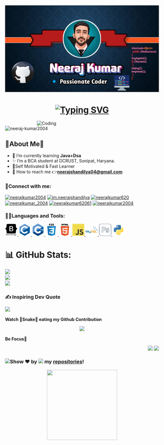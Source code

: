 ![logo](https://github.com/neeraj-kumar04/neeraj-kumar04/blob/main/banner.jpeg)
<h1 align="center">
 <a href="https://git.io/typing-svg"><img src="https://readme-typing-svg.demolab.com?font=Roboto+Slab&weight=600&size=23&duration=4000&pause=350&color=FF6E04&background=10101000&width=435&lines=Hi+There!+%F0%9F%91%8B;I'm+Neeraj+Kumar+!;welcome+%F0%9F%99%8F+to+my+Github+Profile+" alt="Typing SVG" /></a></h1>
<img align="right"  width="400" alt="Coding" src="https://media.tenor.com/flflC6GFzO8AAAAd/sultan-alrefaei-programmer.gif">
  

<p align="left"> <img src="https://komarev.com/ghpvc/?username=neeraj-kumar2004&label=Profile%20views&color=0e75b6&style=flat" alt="neeraj-kumar2004" /> </p>
<h2><b>💠About Me💠</b> <br></h2>

- 🌱 I’m currently learning **Java+Dsa**
- ✨ I’m a BCA student at DCRUST, Sonipat, Haryana.
- 🔷Self Motivated & Fast Learner
- 🔰 How to reach me 👉**neerajshandilya04@gmail.com**

<h3 align="left"><b>🤝Connect with me:</b></h3>
<p align="left">
<a href="https://linkedin.com/in/neeraj-kumar04" target="blank"><img align="center" src="https://raw.githubusercontent.com/rahuldkjain/github-profile-readme-generator/master/src/images/icons/Social/linked-in-alt.svg" alt="neerajkumar2004" height="30" width="40" /></a>
<a href="https://instagram.com/im.neerajshandilya" target="blank"><img align="center" src="https://raw.githubusercontent.com/rahuldkjain/github-profile-readme-generator/master/src/images/icons/Social/instagram.svg" alt="im.neerajshandilya" height="30" width="40" /></a>
<a href="https://www.codechef.com/users/neerajkumar620" target="blank"><img align="center" src="https://cdn.jsdelivr.net/npm/simple-icons@3.1.0/icons/codechef.svg" alt="neerajkumar620" height="30" width="40" /></a>
<a href="https://www.hackerrank.com/neerajkumar_2004" target="blank"><img align="center" src="https://raw.githubusercontent.com/rahuldkjain/github-profile-readme-generator/master/src/images/icons/Social/hackerrank.svg" alt="neerajkumar_2004" height="30" width="40" /></a>
<a href="https://www.leetcode.com/neerajkumar22" target="blank"><img align="center" src="https://raw.githubusercontent.com/rahuldkjain/github-profile-readme-generator/master/src/images/icons/Social/leet-code.svg" alt="neerajkumar62061" height="30" width="40" /></a>
<a href="https://auth.geeksforgeeks.org/user/neerajkumar2004" target="blank"><img align="center" src="https://raw.githubusercontent.com/rahuldkjain/github-profile-readme-generator/master/src/images/icons/Social/geeks-for-geeks.svg" alt="neerajkumar2004" height="30" width="40" /></a>
</p>

<h3 align="left">👨‍💻Languages and Tools:</h3>
<p align="left"> <a href="https://getbootstrap.com" target="_blank" rel="noreferrer"> <img src="https://raw.githubusercontent.com/devicons/devicon/master/icons/bootstrap/bootstrap-plain-wordmark.svg" alt="bootstrap" width="40" height="40"/> </a> <a href="https://www.cprogramming.com/" target="_blank" rel="noreferrer"> <img src="https://raw.githubusercontent.com/devicons/devicon/master/icons/c/c-original.svg" alt="c" width="40" height="40"/> </a> <a href="https://www.w3schools.com/cpp/" target="_blank" rel="noreferrer"> <img src="https://raw.githubusercontent.com/devicons/devicon/master/icons/cplusplus/cplusplus-original.svg" alt="cplusplus" width="40" height="40"/> </a> <a href="https://www.w3schools.com/css/" target="_blank" rel="noreferrer"> <img src="https://raw.githubusercontent.com/devicons/devicon/master/icons/css3/css3-original-wordmark.svg" alt="css3" width="40" height="40"/> </a> <a href="https://www.w3.org/html/" target="_blank" rel="noreferrer"> <img src="https://raw.githubusercontent.com/devicons/devicon/master/icons/html5/html5-original-wordmark.svg" alt="html5" width="40" height="40"/> </a> <a href="https://developer.mozilla.org/en-US/docs/Web/JavaScript" target="_blank" rel="noreferrer"> <img src="https://raw.githubusercontent.com/devicons/devicon/master/icons/javascript/javascript-original.svg" alt="javascript" width="40" height="40"/> </a> <a href="https://www.mysql.com/" target="_blank" rel="noreferrer"> <img src="https://raw.githubusercontent.com/devicons/devicon/master/icons/mysql/mysql-original-wordmark.svg" alt="mysql" width="40" height="40"/> </a> <a href="https://www.photoshop.com/en" target="_blank" rel="noreferrer"> <img src="https://raw.githubusercontent.com/devicons/devicon/master/icons/photoshop/photoshop-line.svg" alt="photoshop" width="40" height="40"/> </a> <a href="https://www.python.org" target="_blank" rel="noreferrer"> <img src="https://raw.githubusercontent.com/devicons/devicon/master/icons/python/python-original.svg" alt="python" width="40" height="40"/> </a> </p>

# 📊 GitHub Stats:
![](https://github-readme-stats.vercel.app/api?username=Neeraj-Kumar2004&theme=algolia&hide_border=false&include_all_commits=true&count_private=true)<br/>
![](https://github-readme-streak-stats.herokuapp.com/?user=Neeraj-Kumar2004&theme=algolia&hide_border=false)<br/>
![](https://github-readme-stats.vercel.app/api/top-langs/?username=Neeraj-Kumar2004&theme=algolia&hide_border=false&include_all_commits=true&count_private=true&layout=compact)



### ✍️ Inspiring Dev Quote
![](https://quotes-github-readme.vercel.app/api?type=horizontal&theme=radical)


<b>Watch 🐍Snake🐍 eating my Github Contribution</b>
<p align="center">
  <img src="https://github.com/Neeraj-Kumar2004/Neeraj-Kumar2004/blob/main/github-contribution-grid-snake.svg"/>
</p>
<b>Be Focus🎯</b>

 <p align="right" ><img src="https://github.com/Neeraj-Kumar2004/Neeraj-Kumar2004/blob/main/dart.png" width="20%"/> <img src="https://github.com/Neeraj-Kumar2004/Neeraj-Kumar2004/blob/main/a1.gif"/></p> 

 ### <img src="https://github.com/Neeraj-Kumar2004/Neeraj-Kumar2004/blob/main/Rocket.gif" width="18px">Show ❤️ by  <img src="https://media.giphy.com/media/ObNTw8Uzwy6KQ/giphy.gif" width="26px"> my [repositories](https://github.com/Neeraj-Kumar2004?tab=repositories)!
<p align="Center" ><img src="https://camo.githubusercontent.com/3b7c592ede97b6138ffd4b1cc1541c2f3b11fd39/687474703a2f2f33312e6d656469612e74756d626c722e636f6d2f31376665613932306666333665663466356238373764353231366137616164392f74756d626c725f6d6f39786a65387a5a34317163626975666f315f313238302e676966" height="230px" width ="230px"></p>

